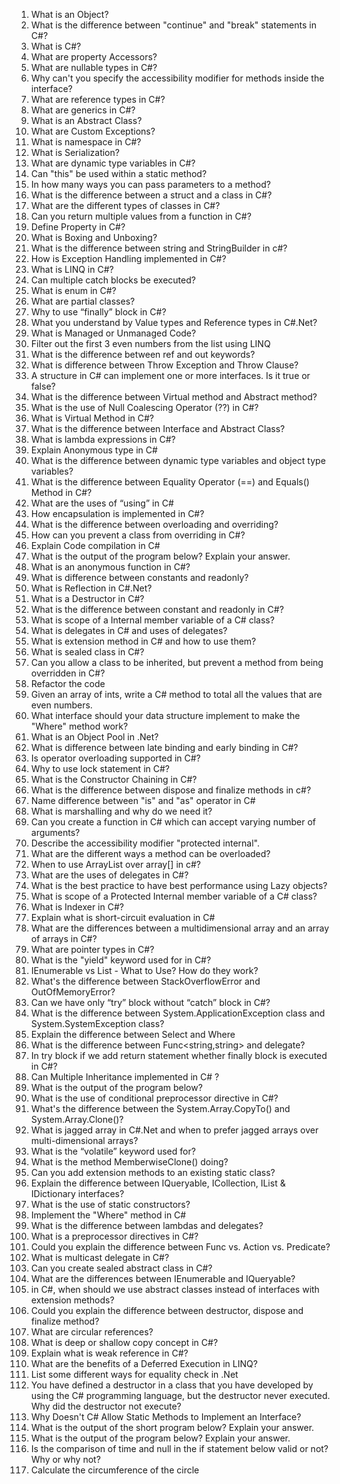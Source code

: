 1. What is an Object?
2. What is the difference between "continue" and "break" statements in C#?
3. What is C#?
4. What are property Accessors?
5. What are nullable types in C#?
6. Why can't you specify the accessibility modifier for methods inside the interface?
7. What are reference types in C#?
8. What are generics in C#?
9. What is an Abstract Class?
10. What are Custom Exceptions?
11. What is namespace in C#?
12. What is Serialization?
13. What are dynamic type variables in C#?
14. Can "this" be used within a static method?
15. In how many ways you can pass parameters to a method?
16. What is the difference between a struct and a class in C#?
17. What are the different types of classes in C#?
18. Can you return multiple values from a function in C#?
19. Define Property in C#?
20. What is Boxing and Unboxing?
21. What is the difference between string and StringBuilder in c#?
22. How is Exception Handling implemented in C#?
23. What is LINQ in C#?
24. Can multiple catch blocks be executed?
25. What is enum in C#?
26. What are partial classes?
27. Why to use “finally” block in C#?
28. What you understand by Value types and Reference types in C#.Net?
29. What is Managed or Unmanaged Code?
30. Filter out the first 3 even numbers from the list using LINQ
31. What is the difference between ref and out keywords?
32. What is difference between Throw Exception and Throw Clause?
33. A structure in C# can implement one or more interfaces. Is it true or false?
34. What is the difference between Virtual method and Abstract method?
35. What is the use of Null Coalescing Operator (??) in C#?
36. What is Virtual Method in C#?
37. What is the difference between Interface and Abstract Class?
38. What is lambda expressions in C#?
39. Explain Anonymous type in C#
40. What is the difference between dynamic type variables and object type variables?
41. What is the difference between Equality Operator (==) and Equals() Method in C#?
42. What are the uses of “using” in C#
43. How encapsulation is implemented in C#?
44. What is the difference between overloading and overriding?
45. How can you prevent a class from overriding in C#?
46. Explain Code compilation in C#
47. What is the output of the program below? Explain your answer.
48. What is an anonymous function in C#?
49. What is difference between constants and readonly?
50. What is Reflection in C#.Net?
51. What is a Destructor in C#?
52. What is the difference between constant and readonly in C#?
53. What is scope of a Internal member variable of a C# class?
54. What is delegates in C# and uses of delegates?
55. What is extension method in C# and how to use them?
56. What is sealed class in C#?
57. Can you allow a class to be inherited, but prevent a method from being overridden in C#?
58. Refactor the code
59. Given an array of ints, write a C# method to total all the values that are even numbers.
60. What interface should your data structure implement to make the "Where" method work?
61. What is an Object Pool in .Net?
62. What is difference between late binding and early binding in C#?
63. Is operator overloading supported in C#?
64. Why to use lock statement in C#?
65. What is the Constructor Chaining in C#?
66. What is the difference between dispose and finalize methods in c#?
67. Name difference between "is" and "as" operator in C#
68. What is marshalling and why do we need it?
69. Can you create a function in C# which can accept varying number of arguments?
70. Describe the accessibility modifier "protected internal".
71. What are the different ways a method can be overloaded?
72. When to use ArrayList over array[] in c#?
73. What are the uses of delegates in C#?
74. What is the best practice to have best performance using Lazy objects?
75. What is scope of a Protected Internal member variable of a C# class?
76. What is Indexer in C#?
77. Explain what is short-circuit evaluation in C#
78. What are the differences between a multidimensional array and an array of arrays in C#?
79. What are pointer types in C#?
80. What is the "yield" keyword used for in C#?
81. IEnumerable vs List - What to Use? How do they work?
82. What's the difference between StackOverflowError and OutOfMemoryError?
83. Can we have only “try” block without “catch” block in C#?
84. What is the difference between System.ApplicationException class and System.SystemException class?
85. Explain the difference between Select and Where
86. What is the difference between Func<string,string> and delegate?
87. In try block if we add return statement whether finally block is executed in C#?
88. Can Multiple Inheritance implemented in C# ?
89. What is the output of the program below?
90. What is the use of conditional preprocessor directive in C#?
91. What's the difference between the System.Array.CopyTo() and System.Array.Clone()?
92. What is jagged array in C#.Net and when to prefer jagged arrays over multi-dimensional arrays?
93. What is the “volatile” keyword used for?
94. What is the method MemberwiseClone() doing?
95. Can you add extension methods to an existing static class?
96. Explain the difference between IQueryable, ICollection, IList & IDictionary interfaces?
97. What is the use of static constructors?
98. Implement the "Where" method in C#
99. What is the difference between lambdas and delegates?
100. What is a preprocessor directives in C#?
101. Could you explain the difference between Func vs. Action vs. Predicate?
102. What is multicast delegate in C#?
103. Can you create sealed abstract class in C#?
104. What are the differences between IEnumerable and IQueryable?
105. in C#, when should we use abstract classes instead of interfaces with extension methods?
106. Could you explain the difference between destructor, dispose and finalize method?
107. What are circular references?
108. What is deep or shallow copy concept in C#?
109. Explain what is weak reference in C#?
110. What are the benefits of a Deferred Execution in LINQ?
111. List some different ways for equality check in .Net
112. You have defined a destructor in a class that you have developed by using the C# programming language, but the destructor never executed. Why did the destructor not execute?
113. Why Doesn't C# Allow Static Methods to Implement an Interface?
114. What is the output of the short program below? Explain your answer.
115. What is the output of the program below? Explain your answer.
116. Is the comparison of time and null in the if statement below valid or not? Why or why not?
117. Calculate the circumference of the circle
